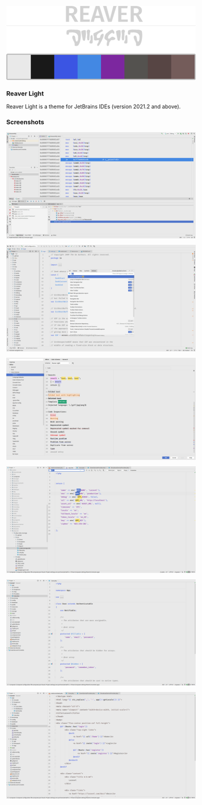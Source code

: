 <p style="text-align: center;">
  <img width="518" height="197" src="https://raw.githubusercontent.com/var512/reaver-light-theme-jetbrains/master/extra/logo.png" alt="">
</p>

### Reaver Light

Reaver Light is a theme for JetBrains IDEs (version 2021.2 and above).

### Screenshots

![Screenshot](extra/screenshot-c1.png)

![Screenshot](extra/screenshot-go1.png)

![Screenshot](extra/screenshot-general1.png)

![Screenshot](extra/screenshot-selection1.png)

![Screenshot](extra/screenshot-php1.png)

![Screenshot](extra/screenshot-php2.png)
